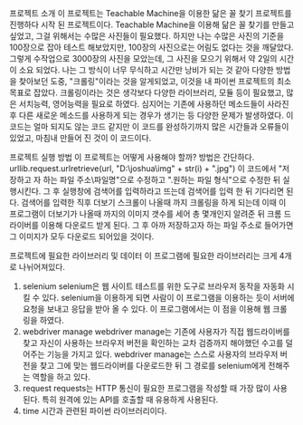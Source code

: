 프로젝트 소개
이 프로젝트는 Teachable Machine을 이용한 닮은 꼴 찾기 프로젝트를 진행하다 시작 된 프로젝트이다.
Teachable Machine을 이용해 닮은 꼴 찾기를 만들고 싶었고, 그걸 위해서는 수많은 사진들이 필요했다.
하지만 나는 수많은 사진의 기준을 100장으로 잡아 테스트 해보았지만, 100장의 사진으로는 어림도 없다는 것을 깨달았다.
그렇게 수작업으로 3000장의 사진을 모았는데, 그 사진을 모으기 위해서 약 2일의 시간이 소요 되었다.
나는 그 방식이 너무 무식하고 시간만 낭비가 되는 것 같아 다양한 방법을 찾아보던 도중,
"크롤링"이라는 것을 알게되었고, 이것을 내 파이썬 프로젝트의 최소목표로 잡았다. 
크롤링이라는 것은 생각보다 다양한 라이브러리, 모듈 등이 필요했고, 많은 서치능력, 영어능력을 필요로 하였다.
심지어는 기존에 사용하던 메소드들이 사라진 후 다른 새로운 메소드를 사용하게 되는 경우가 생기는 등 다양한 문제가 발생하였다.
이 코드는 얼마 되지도 않는 코드 같지만 이 코드를 완성하기까지 많은 시간들과 오류들이 있었고, 마침내 만들어 진 것이 이 코드이다.

프로젝트 실행 방법
이 프로젝트는 어떻게 사용해야 할까?  방법은 간단하다. 
urllib.request.urlretrieve(url, "D:\\joshua\\img" + str(i) + ".jpg")
이 코드에서 "저장하고 자 하는 파일 주소\\파일명"으로 수정하고 ".원하는 파일 형식"으로 수정한 뒤 실행시킨다.
그 후 실행창에 검색어를 입력하라고 뜨는데 검색어를 입력 한 뒤 기다리면 된다.
검색어를 입력한 직후 더보기 스크롤이 나올때 까지 크롤링을 하게 되는데 이때 이 프로그램이 더보기가 나올때 까지의
이미지 갯수를 세어 총 몇개인지 알려준 뒤 크롬 드라이버를 이용해 다운로드 받게 된다.
그 후 아까 저장하고자 하는 파일 주소로 들어가면 그 이미지가 모두 다운로드 되어있을 것이다.

프로젝트에 필요한 라이브러리 및 데이터
이 프로그램에 필요한 라이브러리는 크게 4개로 나뉘어져있다.
1. selenium
selenium은 웹 사이트 테스트를 위한 도구로 브라우저 동작을 자동화 시킬 수 있다. selenium을 이용하게 되면
사람이 이 프로그램을 이용하는 듯이 서버에 요청을 보내고 응답을 받아 올 수 있다. 이 프로그램에서는 이 점을 이용해
웹 크롤링을 하였다.
2. webdriver manage
webdriver manage는 기존에 사용자가 직접 웹드라이버를 찾고 자신이 사용하는 브라우저 버전을 확인하는 교차 검증까지
해야했던 수고를 덜어주는 기능을 가지고 있다. webdriver manage는 스스로 사용자의 브라우저 버전을 찾고 그에 맞는
웹드라이버를 다운로드한 뒤 그 경로를 selenium에게 전해주는 역할을 하고 있다.
3. request
requests는 HTTP 통신이 필요한 프로그램을 작성할 때 가장 많이 사용된다. 특히 원격에 있는 API를 호출할 때 유용하게 사용된다.
4. time
시간과 관련된 파이썬 라이브러리이다.